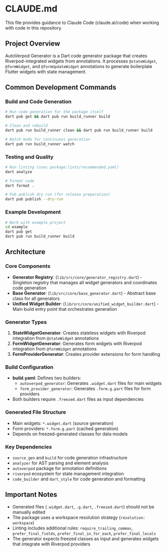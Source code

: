# CLAUDE.md

This file provides guidance to Claude Code (claude.ai/code) when working with code in this repository.

## Project Overview

AutoVerpod Generator is a Dart code generator package that creates Riverpod-integrated widgets from annotations. It processes `@stateWidget`, `@formWidget`, and `@formUpdateWidget` annotations to generate boilerplate Flutter widgets with state management.

## Common Development Commands

### Build and Code Generation
```bash
# Run code generation for the package itself
dart pub get && dart pub run build_runner build

# Clean and rebuild
dart pub run build_runner clean && dart pub run build_runner build

# Watch mode for continuous generation
dart pub run build_runner watch
```

### Testing and Quality
```bash
# Run linting (uses package:lints/recommended.yaml)
dart analyze

# Format code
dart format .

# Pub publish dry run (for release preparation)
dart pub publish --dry-run
```

### Example Development
```bash
# Work with example project
cd example
dart pub get
dart pub run build_runner build
```

## Architecture

### Core Components

- **Generator Registry**: (`lib/src/core/generator_registry.dart`) - Singleton registry that manages all widget generators and coordinates code generation
- **Base Generator**: (`lib/src/core/base_generator.dart`) - Abstract base class for all generators
- **Unified Widget Builder**: (`lib/src/core/unified_widget_builder.dart`) - Main build entry point that orchestrates generation

### Generator Types

1. **StateWidgetGenerator**: Creates stateless widgets with Riverpod integration from `@stateWidget` annotations
2. **FormWidgetGenerator**: Generates form widgets with Riverpod integration from `@formWidget` annotations  
3. **FormProviderGenerator**: Creates provider extensions for form handling

### Build Configuration

- **build.yaml**: Defines two builders:
  - `autoverpod_generator`: Generates `.widget.dart` files for main widgets
  - `form_provider_generator`: Generates `.form.g.part` files for form providers
- Both builders require `.freezed.dart` files as input dependencies

### Generated File Structure

- Main widgets: `*.widget.dart` (source generation)
- Form providers: `*.form.g.part` (cached generation)
- Depends on freezed-generated classes for data models

### Key Dependencies

- `source_gen` and `build` for code generation infrastructure
- `analyzer` for AST parsing and element analysis
- `autoverpod` package for annotation definitions
- `riverpod` ecosystem for state management integration
- `code_builder` and `dart_style` for code generation and formatting

## Important Notes

- Generated files (`.widget.dart`, `.g.dart`, `.freezed.dart`) should not be manually edited
- The package uses a workspace resolution strategy (`resolution: workspace`)
- Linting includes additional rules: `require_trailing_commas`, `prefer_final_fields`, `prefer_final_in_for_each`, `prefer_final_locals`
- The generator expects freezed classes as input and generates widgets that integrate with Riverpod providers